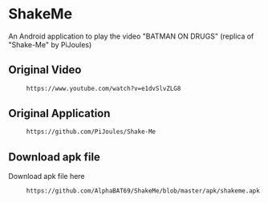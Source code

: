 # ShakeMe
An Android application to play the video "BATMAN ON DRUGS" (replica of "Shake-Me" by PiJoules)
## Original Video
```bash
     https://www.youtube.com/watch?v=e1dvSlvZLG8
```
## Original Application
```bash
     https://github.com/PiJoules/Shake-Me
```
## Download apk file
Download apk file here
```bash
     https://github.com/AlphaBAT69/ShakeMe/blob/master/apk/shakeme.apk
```
